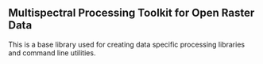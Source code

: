 ## Multispectral Processing Toolkit for Open Raster Data

This is a base library used for creating data specific processing libraries and command line utilities.


